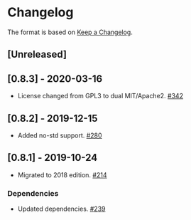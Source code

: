 # Changelog

The format is based on [Keep a Changelog].

[Keep a Changelog]: http://keepachangelog.com/en/1.0.0/

## [Unreleased]

## [0.8.3] - 2020-03-16
- License changed from GPL3 to dual MIT/Apache2. [#342](https://github.com/paritytech/parity-common/pull/342)
## [0.8.2] - 2019-12-15
- Added no-std support. [#280](https://github.com/paritytech/parity-common/pull/280)
## [0.8.1] - 2019-10-24
- Migrated to 2018 edition. [#214](https://github.com/paritytech/parity-common/pull/214)
### Dependencies
- Updated dependencies. [#239](https://github.com/paritytech/parity-common/pull/239)
